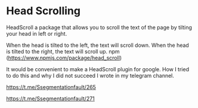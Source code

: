 # Head Scrolling

HeadScroll a package that allows you to scroll the text of the page by tilting your head in left or right.

When the head is tilted to the left, the text will scroll down.
When the head is tilted to the right, the text will scroll up.
npm (https://www.npmjs.com/package/head_scroll) 

It would be convenient to make a HeadScroll plugin for google. How I tried to do this and why I did not succeed I wrote in my telegram channel.

https://t.me/Ssegmentationfault/265

https://t.me/Ssegmentationfault/271

